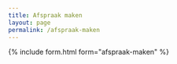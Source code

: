 ```yaml
---
title: Afspraak maken
layout: page
permalink: /afspraak-maken
---
```


{% include form.html form="afspraak-maken" %}
